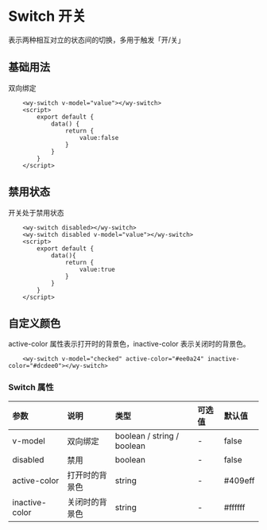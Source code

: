 # Switch 开关

表示两种相互对立的状态间的切换，多用于触发「开/关」

## 基础用法
双向绑定
<ClientOnly>
<switch-demo></switch-demo>
</ClientOnly>

```vue
    <wy-switch v-model="value"></wy-switch>
    <script>
        export default {
            data() {
                return {
                    value:false
                }
            }
        }
    </script>
```

## 禁用状态

开关处于禁用状态
<ClientOnly>
<switch-disabled-demo></switch-disabled-demo>
</ClientOnly>

```vue
    <wy-switch disabled></wy-switch>
    <wy-switch disabled v-model="value"></wy-switch>
    <script>
        export default {
            data(){
                return {
                    value:true
                }
            }
        }
    </script>
```

## 自定义颜色
active-color 属性表示打开时的背景色，inactive-color 表示关闭时的背景色。
<ClientOnly>
<switch-color-demo></switch-color-demo>
</ClientOnly>

```vue
    <wy-switch v-model="checked" active-color="#ee0a24" inactive-color="#dcdee0"></wy-switch>
```
### Switch 属性
| 参数              | 说明             | 类型    | 可选值                   | 默认值  |
| :------------    | :--------------- | :------ | :---------- | :------ |
| v-model        | 双向绑定             | boolean / string / boolean  | - | false |
| disabled         | 禁用             | boolean | - | false |
| active-color     | 打开时的背景色             | string | - | #409eff |
| inactive-color     | 关闭时的背景色             | string | - | #ffffff |